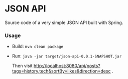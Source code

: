# JSON API

Source code of a very simple JSON API built with Spring.

### Usage

* Build: `mvn clean package`
* Run: `java -jar target/json-api-0.0.1-SNAPSHOT.jar `

  Then
  visit [http://localhost:8080/api/posts?tags=history,tech&sortBy=likes&direction=desc](http://localhost:8080/api/posts?tags=history,tech&sortBy=likes&direction=desc)
  .
